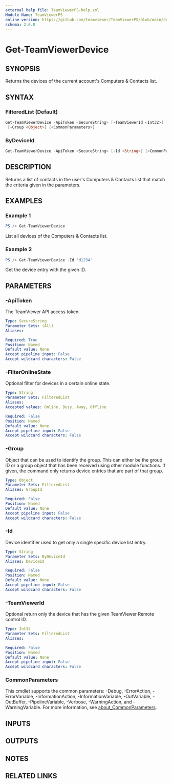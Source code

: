 ```yaml
---
external help file: TeamViewerPS-help.xml
Module Name: TeamViewerPS
online version: https://github.com/teamviewer/TeamViewerPS/blob/main/docs/Cmdlets_help/Get-TeamViewerDevice.md
schema: 2.0.0
---
```


# Get-TeamViewerDevice

## SYNOPSIS

Returns the devices of the current account's Computers & Contacts list.

## SYNTAX

### FilteredList (Default)

```powershell
Get-TeamViewerDevice -ApiToken <SecureString> [-TeamViewerId <Int32>] [-FilterOnlineState <String>]
 [-Group <Object>] [<CommonParameters>]
```

### ByDeviceId

```powershell
Get-TeamViewerDevice -ApiToken <SecureString> [-Id <String>] [<CommonParameters>]
```

## DESCRIPTION

Returns a list of contacts in the user's Computers & Contacts list that match
the criteria given in the parameters.

## EXAMPLES

### Example 1

```powershell
PS /> Get-TeamViewerDevice
```

List all devices of the Computers & Contacts list.

### Example 2

```powershell
PS /> Get-TeamViewerDevice -Id 'd1234'
```

Get the device entry with the given ID.

## PARAMETERS

### -ApiToken

The TeamViewer API access token.

```yaml
Type: SecureString
Parameter Sets: (All)
Aliases:

Required: True
Position: Named
Default value: None
Accept pipeline input: False
Accept wildcard characters: False
```

### -FilterOnlineState

Optional filter for devices in a certain online state.

```yaml
Type: String
Parameter Sets: FilteredList
Aliases:
Accepted values: Online, Busy, Away, Offline

Required: False
Position: Named
Default value: None
Accept pipeline input: False
Accept wildcard characters: False
```

### -Group

Object that can be used to identify the group.
This can either be the group ID or a group object that has been received using
other module functions.
If given, the command only returns device entries that are part of that group.

```yaml
Type: Object
Parameter Sets: FilteredList
Aliases: GroupId

Required: False
Position: Named
Default value: None
Accept pipeline input: False
Accept wildcard characters: False
```

### -Id

Device identifier used to get only a single specific device list entry.

```yaml
Type: String
Parameter Sets: ByDeviceId
Aliases: DeviceId

Required: False
Position: Named
Default value: None
Accept pipeline input: False
Accept wildcard characters: False
```

### -TeamViewerId

Optional return only the device that has the given TeamViewer Remote control ID.

```yaml
Type: Int32
Parameter Sets: FilteredList
Aliases:

Required: False
Position: Named
Default value: None
Accept pipeline input: False
Accept wildcard characters: False
```

### CommonParameters

This cmdlet supports the common parameters: -Debug, -ErrorAction, -ErrorVariable, -InformationAction, -InformationVariable, -OutVariable, -OutBuffer, -PipelineVariable, -Verbose, -WarningAction, and -WarningVariable. For more information, see [about_CommonParameters](http://go.microsoft.com/fwlink/?LinkID=113216).

## INPUTS

## OUTPUTS

## NOTES

## RELATED LINKS
